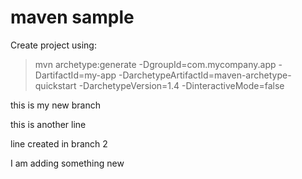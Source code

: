 # maven sample

Create project using:

> mvn archetype:generate -DgroupId=com.mycompany.app -DartifactId=my-app -DarchetypeArtifactId=maven-archetype-quickstart -DarchetypeVersion=1.4 -DinteractiveMode=false

this is my new branch

this is another line

line created in branch 2

I am adding something new
